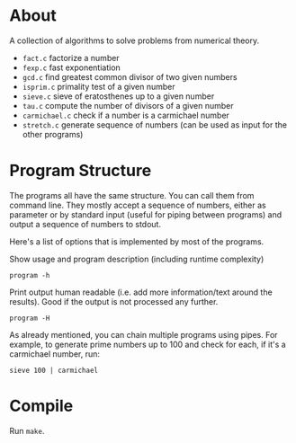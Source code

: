 About
=====

A collection of algorithms to solve problems from numerical theory.

* `fact.c`       factorize a number 
* `fexp.c`       fast exponentiation
* `gcd.c`        find greatest common divisor of two given numbers
* `isprim.c`     primality test of a given number
* `sieve.c`      sieve of eratosthenes up to a given number
* `tau.c`        compute the number of divisors of a given number
* `carmichael.c` check if a number is a carmichael number
* `stretch.c`    generate sequence of numbers (can be used as input for the other programs)

Program Structure
=================

The programs all have the same structure. You can call them from command line. They mostly accept a sequence of numbers, either as parameter or by standard input (useful for piping between programs) and output a sequence of numbers to stdout.

Here's a list of options that is implemented by most of the programs.

Show usage and program description (including runtime complexity)

```
program -h
```

Print output human readable (i.e. add more information/text around the results). Good if the output is not processed any further.

```
program -H
```

As already mentioned, you can chain multiple programs using pipes. For example, to generate prime numbers up to 100 and check for each, if it's a carmichael number, run:

```
sieve 100 | carmichael
```

Compile
=======

Run `make`.
